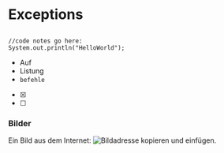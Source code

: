 # Exceptions

##  

###  

```
//code notes go here:
System.out.println("HelloWorld");
```

- Auf
- Listung
- `befehle`

- [x] 
- [ ] 

### Bilder

Ein Bild aus dem Internet:
![Bildadresse kopieren und einfügen.](https://pbs.twimg.com/media/FMtAtFDXoAEVfUd.jpg "Bild aus dem Internet")